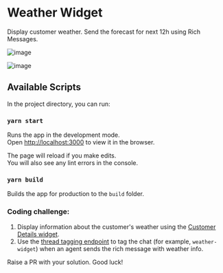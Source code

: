 # Weather Widget
Display customer weather. Send the forecast for next 12h using Rich Messages.

![image](https://user-images.githubusercontent.com/3074083/111779302-43ed9080-88b6-11eb-85cc-5a03b5d187ae.png)

![image](https://user-images.githubusercontent.com/3074083/111779342-4e0f8f00-88b6-11eb-8443-d26b46ed06b9.png)


## Available Scripts

In the project directory, you can run:

### `yarn start`

Runs the app in the development mode.<br />
Open [http://localhost:3000](http://localhost:3000) to view it in the browser.

The page will reload if you make edits.<br />
You will also see any lint errors in the console.

### `yarn build`

Builds the app for production to the `build` folder.<br />

### Coding challenge:
1. Display information about the customer's weather using the [Customer Details widget](https://developers.livechat.com/docs/extending-agent-app/agent-app-sdk/#creating-a-customer-details-widget). 
2. Use the [thread tagging endpoint](https://developers.livechat.com/docs/messaging/agent-chat-api/#thread-tags) to tag the chat (for example, `weather-widget`) when an agent sends the rich message with weather info.

Raise a PR with your solution.
Good luck!
